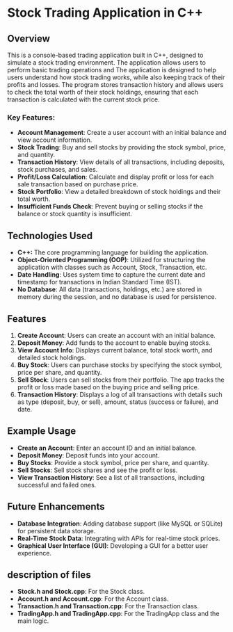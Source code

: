 # Stock Trading Application in C++

## Overview

This is a console-based trading application built in C++, designed to simulate a stock trading environment. The application allows users to perform basic trading operations and The application is designed to help users understand how stock trading works, while also keeping track of their profits and losses. The program stores transaction history and allows users to check the total worth of their stock holdings, ensuring that each transaction is calculated with the current stock price.

### Key Features:
- **Account Management**: Create a user account with an initial balance and view account information.
- **Stock Trading**: Buy and sell stocks by providing the stock symbol, price, and quantity.
- **Transaction History**: View details of all transactions, including deposits, stock purchases, and sales.
- **Profit/Loss Calculation**: Calculate and display profit or loss for each sale transaction based on purchase price.
- **Stock Portfolio**: View a detailed breakdown of stock holdings and their total worth.
- **Insufficient Funds Check**: Prevent buying or selling stocks if the balance or stock quantity is insufficient.

## Technologies Used
- **C++:** The core programming language for building the application.
- **Object-Oriented Programming (OOP)**: Utilized for structuring the application with classes such as Account, Stock, Transaction, etc.
- **Date Handling**: Uses system time to capture the current date and timestamp for transactions in Indian Standard Time (IST).
- **No Database**: All data (transactions, holdings, etc.) are stored in memory during the session, and no database is used for persistence.
  
## Features

1. **Create Account**: Users can create an account with an initial balance.
2. **Deposit Money**: Add funds to the account to enable buying stocks.
3. **View Account Info**: Displays current balance, total stock worth, and detailed stock holdings.
4. **Buy Stock**: Users can purchase stocks by specifying the stock symbol, price per share, and quantity.
5. **Sell Stock**: Users can sell stocks from their portfolio. The app tracks the profit or loss made based on the buying price and selling price.
6. **Transaction History**: Displays a log of all transactions with details such as type (deposit, buy, or sell), amount, status (success or failure), and date.

## Example Usage
- **Create an Account**: Enter an account ID and an initial balance.
- **Deposit Money**: Deposit funds into your account.
- **Buy Stocks**: Provide a stock symbol, price per share, and quantity.
- **Sell Stocks**: Sell stock shares and see the profit or loss.
- **View Transaction History**: See a list of all transactions, including successful and failed ones.

## Future Enhancements
- **Database Integration**: Adding database support (like MySQL or SQLite) for persistent data storage.
- **Real-Time Stock Data**: Integrating with APIs for real-time stock prices.
- **Graphical User Interface (GUI)**: Developing a GUI for a better user experience.

## description of files

- **Stock.h and Stock.cpp**: For the Stock class.
- **Account.h and Account.cpp**: For the Account class.
- **Transaction.h and Transaction.cpp**: For the Transaction class.
- **TradingApp.h and TradingApp.cpp**: For the TradingApp class and the main logic.
